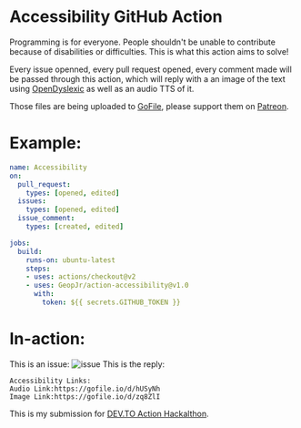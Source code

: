 # Accessibility GitHub Action

Programming is for everyone. People shouldn't be unable to contribute because of disabilities or difficulties.
This is what this action aims to solve!

Every issue openned, every pull request opened, every comment made will be passed through this action, which will
reply with a an image of the text using [OpenDyslexic](https://opendyslexic.org/) as well as an audio TTS of it.

Those files are being uploaded to [GoFile](https://gofile.io/welcome), please support them on [Patreon](https://www.patreon.com/gofile).

# Example:

```yml
name: Accessibility
on:
  pull_request:
    types: [opened, edited]
  issues:
    types: [opened, edited]
  issue_comment:
    types: [created, edited]

jobs:
  build:
    runs-on: ubuntu-latest
    steps:
    - uses: actions/checkout@v2
    - uses: GeopJr/action-accessibility@v1.0
      with:
        token: ${{ secrets.GITHUB_TOKEN }}
```

# In-action:

This is an issue: 
![issue](https://i.postimg.cc/4NdJL2wt/2020-08-20-23-45.png)
This is the reply:
```
Accessibility Links:
Audio Link:https://gofile.io/d/hUSyNh
Image Link:https://gofile.io/d/zq8ZlI
```

This is my submission for [DEV.TO Action Hackalthon](https://dev.to/devteam/announcing-the-github-actions-hackathon-on-dev-3ljn). 
